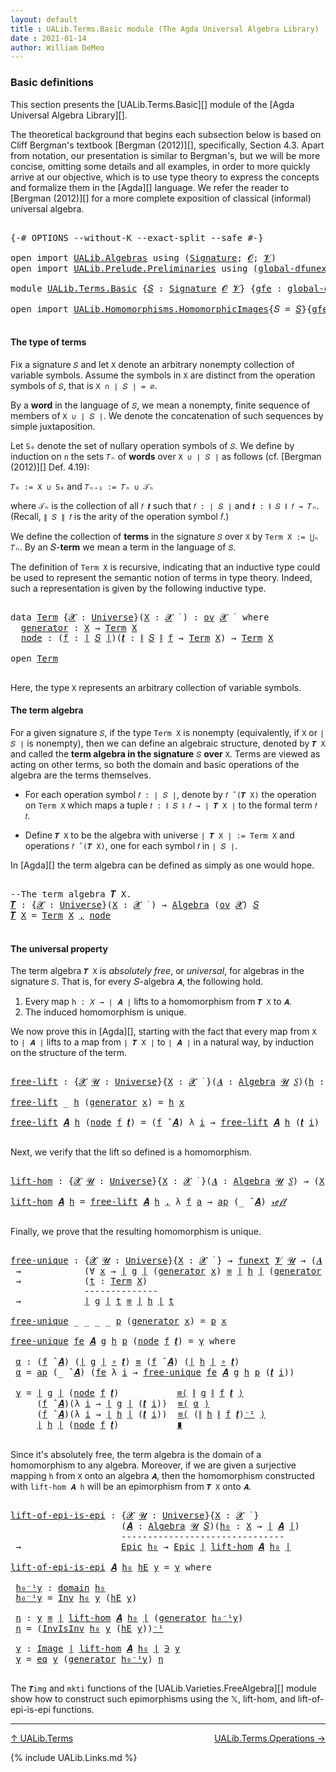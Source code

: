 ```yaml
---
layout: default
title : UALib.Terms.Basic module (The Agda Universal Algebra Library)
date : 2021-01-14
author: William DeMeo
---
```


### <a id="basic-definitions">Basic definitions</a>

This section presents the [UALib.Terms.Basic][] module of the [Agda Universal Algebra Library][].

The theoretical background that begins each subsection below is based on Cliff Bergman's textbook [Bergman (2012)][], specifically, Section 4.3.  Apart from notation, our presentation is similar to Bergman's, but we will be more concise, omitting some details and all examples, in order to more quickly arrive at our objective, which is to use type theory to express the concepts and formalize them in the [Agda][] language.  We refer the reader to [Bergman (2012)][] for a more complete exposition of classical (informal) universal algebra.

<pre class="Agda">

<a id="845" class="Symbol">{-#</a> <a id="849" class="Keyword">OPTIONS</a> <a id="857" class="Pragma">--without-K</a> <a id="869" class="Pragma">--exact-split</a> <a id="883" class="Pragma">--safe</a> <a id="890" class="Symbol">#-}</a>

<a id="895" class="Keyword">open</a> <a id="900" class="Keyword">import</a> <a id="907" href="UALib.Algebras.html" class="Module">UALib.Algebras</a> <a id="922" class="Keyword">using</a> <a id="928" class="Symbol">(</a><a id="929" href="UALib.Algebras.Signatures.html#1377" class="Function">Signature</a><a id="938" class="Symbol">;</a> <a id="940" href="universes.html#613" class="Generalizable">𝓞</a><a id="941" class="Symbol">;</a> <a id="943" href="universes.html#617" class="Generalizable">𝓥</a><a id="944" class="Symbol">)</a>
<a id="946" class="Keyword">open</a> <a id="951" class="Keyword">import</a> <a id="958" href="UALib.Prelude.Preliminaries.html" class="Module">UALib.Prelude.Preliminaries</a> <a id="986" class="Keyword">using</a> <a id="992" class="Symbol">(</a><a id="993" href="MGS-Subsingleton-Theorems.html#3468" class="Function">global-dfunext</a><a id="1007" class="Symbol">)</a>

<a id="1010" class="Keyword">module</a> <a id="1017" href="UALib.Terms.Basic.html" class="Module">UALib.Terms.Basic</a> <a id="1035" class="Symbol">{</a><a id="1036" href="UALib.Terms.Basic.html#1036" class="Bound">𝑆</a> <a id="1038" class="Symbol">:</a> <a id="1040" href="UALib.Algebras.Signatures.html#1377" class="Function">Signature</a> <a id="1050" href="universes.html#613" class="Generalizable">𝓞</a> <a id="1052" href="universes.html#617" class="Generalizable">𝓥</a><a id="1053" class="Symbol">}</a> <a id="1055" class="Symbol">{</a><a id="1056" href="UALib.Terms.Basic.html#1056" class="Bound">gfe</a> <a id="1060" class="Symbol">:</a> <a id="1062" href="MGS-Subsingleton-Theorems.html#3468" class="Function">global-dfunext</a><a id="1076" class="Symbol">}</a> <a id="1078" class="Keyword">where</a>

<a id="1085" class="Keyword">open</a> <a id="1090" class="Keyword">import</a> <a id="1097" href="UALib.Homomorphisms.HomomorphicImages.html" class="Module">UALib.Homomorphisms.HomomorphicImages</a><a id="1134" class="Symbol">{</a><a id="1135" class="Argument">𝑆</a> <a id="1137" class="Symbol">=</a> <a id="1139" href="UALib.Terms.Basic.html#1036" class="Bound">𝑆</a><a id="1140" class="Symbol">}{</a><a id="1142" href="UALib.Terms.Basic.html#1056" class="Bound">gfe</a><a id="1145" class="Symbol">}</a> <a id="1147" class="Keyword">public</a>

</pre>

#### <a id="the-type-of-terms">The type of terms</a>

Fix a signature `𝑆` and let `X` denote an arbitrary nonempty collection of variable symbols. Assume the symbols in `X` are distinct from the operation symbols of `𝑆`, that is `X ∩ ∣ 𝑆 ∣ = ∅`.

By a **word** in the language of `𝑆`, we mean a nonempty, finite sequence of members of `X ∪ ∣ 𝑆 ∣`. We denote the concatenation of such sequences by simple juxtaposition.

Let `S₀` denote the set of nullary operation symbols of `𝑆`. We define by induction on `n` the sets `𝑇ₙ` of **words** over `X ∪ ∣ 𝑆 ∣` as follows (cf. [Bergman (2012)][] Def. 4.19):

`𝑇₀ := X ∪ S₀` and `𝑇ₙ₊₁ := 𝑇ₙ ∪ 𝒯ₙ`

where `𝒯ₙ` is the collection of all `𝑓 𝒕` such that `𝑓 : ∣ 𝑆 ∣` and `𝒕 : ∥ 𝑆 ∥ 𝑓 → 𝑇ₙ`. (Recall, `∥ 𝑆 ∥ 𝑓` is the arity of the operation symbol 𝑓.)

We define the collection of **terms** in the signature `𝑆` over `X` by `Term X := ⋃ₙ 𝑇ₙ`. By an 𝑆-**term** we mean a term in the language of `𝑆`.

The definition of `Term X` is recursive, indicating that an inductive type could be used to represent the semantic notion of terms in type theory. Indeed, such a representation is given by the following inductive type.

<pre class="Agda">

<a id="2338" class="Keyword">data</a> <a id="Term"></a><a id="2343" href="UALib.Terms.Basic.html#2343" class="Datatype">Term</a> <a id="2348" class="Symbol">{</a><a id="2349" href="UALib.Terms.Basic.html#2349" class="Bound">𝓧</a> <a id="2351" class="Symbol">:</a> <a id="2353" href="universes.html#551" class="Function">Universe</a><a id="2361" class="Symbol">}(</a><a id="2363" href="UALib.Terms.Basic.html#2363" class="Bound">X</a> <a id="2365" class="Symbol">:</a> <a id="2367" href="UALib.Terms.Basic.html#2349" class="Bound">𝓧</a> <a id="2369" href="universes.html#758" class="Function Operator">̇</a> <a id="2371" class="Symbol">)</a> <a id="2373" class="Symbol">:</a> <a id="2375" href="UALib.Algebras.Products.html#2030" class="Function">ov</a> <a id="2378" href="UALib.Terms.Basic.html#2349" class="Bound">𝓧</a> <a id="2380" href="universes.html#758" class="Function Operator">̇</a>  <a id="2383" class="Keyword">where</a>
  <a id="Term.generator"></a><a id="2391" href="UALib.Terms.Basic.html#2391" class="InductiveConstructor">generator</a> <a id="2401" class="Symbol">:</a> <a id="2403" href="UALib.Terms.Basic.html#2363" class="Bound">X</a> <a id="2405" class="Symbol">→</a> <a id="2407" href="UALib.Terms.Basic.html#2343" class="Datatype">Term</a> <a id="2412" href="UALib.Terms.Basic.html#2363" class="Bound">X</a>
  <a id="Term.node"></a><a id="2416" href="UALib.Terms.Basic.html#2416" class="InductiveConstructor">node</a> <a id="2421" class="Symbol">:</a> <a id="2423" class="Symbol">(</a><a id="2424" href="UALib.Terms.Basic.html#2424" class="Bound">f</a> <a id="2426" class="Symbol">:</a> <a id="2428" href="UALib.Prelude.Preliminaries.html#11659" class="Function Operator">∣</a> <a id="2430" href="UALib.Terms.Basic.html#1036" class="Bound">𝑆</a> <a id="2432" href="UALib.Prelude.Preliminaries.html#11659" class="Function Operator">∣</a><a id="2433" class="Symbol">)(</a><a id="2435" href="UALib.Terms.Basic.html#2435" class="Bound">𝒕</a> <a id="2437" class="Symbol">:</a> <a id="2439" href="UALib.Prelude.Preliminaries.html#11740" class="Function Operator">∥</a> <a id="2441" href="UALib.Terms.Basic.html#1036" class="Bound">𝑆</a> <a id="2443" href="UALib.Prelude.Preliminaries.html#11740" class="Function Operator">∥</a> <a id="2445" href="UALib.Terms.Basic.html#2424" class="Bound">f</a> <a id="2447" class="Symbol">→</a> <a id="2449" href="UALib.Terms.Basic.html#2343" class="Datatype">Term</a> <a id="2454" href="UALib.Terms.Basic.html#2363" class="Bound">X</a><a id="2455" class="Symbol">)</a> <a id="2457" class="Symbol">→</a> <a id="2459" href="UALib.Terms.Basic.html#2343" class="Datatype">Term</a> <a id="2464" href="UALib.Terms.Basic.html#2363" class="Bound">X</a>

<a id="2467" class="Keyword">open</a> <a id="2472" href="UALib.Terms.Basic.html#2343" class="Module">Term</a>

</pre>

Here, the type `X` represents an arbitrary collection of variable symbols.

#### <a id="the-term-algebra">The term algebra</a>

For a given signature `𝑆`, if the type `Term X` is nonempty (equivalently, if `X` or `∣ 𝑆 ∣` is nonempty), then we can define an algebraic structure, denoted by `𝑻 X` and called the **term algebra in the signature** `𝑆` **over** `X`.  Terms are viewed as acting on other terms, so both the domain and basic operations of the algebra are the terms themselves.

* For each operation symbol `𝑓 : ∣ 𝑆 ∣`, denote by `𝑓 ̂ (𝑻 X)` the operation on `Term X` which maps a tuple `𝑡 : ∥ 𝑆 ∥ 𝑓 → ∣ 𝑻 X ∣` to the formal term `𝑓 𝑡`.

* Define `𝑻 X` to be the algebra with universe `∣ 𝑻 X ∣ := Term X` and operations `𝑓 ̂ (𝑻 X)`, one for each symbol `𝑓` in `∣ 𝑆 ∣`.

In [Agda][] the term algebra can be defined as simply as one would hope.

<pre class="Agda">

<a id="3357" class="Comment">--The term algebra 𝑻 X.</a>
<a id="𝑻"></a><a id="3381" href="UALib.Terms.Basic.html#3381" class="Function">𝑻</a> <a id="3383" class="Symbol">:</a> <a id="3385" class="Symbol">{</a><a id="3386" href="UALib.Terms.Basic.html#3386" class="Bound">𝓧</a> <a id="3388" class="Symbol">:</a> <a id="3390" href="universes.html#551" class="Function">Universe</a><a id="3398" class="Symbol">}(</a><a id="3400" href="UALib.Terms.Basic.html#3400" class="Bound">X</a> <a id="3402" class="Symbol">:</a> <a id="3404" href="UALib.Terms.Basic.html#3386" class="Bound">𝓧</a> <a id="3406" href="universes.html#758" class="Function Operator">̇</a> <a id="3408" class="Symbol">)</a> <a id="3410" class="Symbol">→</a> <a id="3412" href="UALib.Algebras.Algebras.html#771" class="Function">Algebra</a> <a id="3420" class="Symbol">(</a><a id="3421" href="UALib.Algebras.Products.html#2030" class="Function">ov</a> <a id="3424" href="UALib.Terms.Basic.html#3386" class="Bound">𝓧</a><a id="3425" class="Symbol">)</a> <a id="3427" href="UALib.Terms.Basic.html#1036" class="Bound">𝑆</a>
<a id="3429" href="UALib.Terms.Basic.html#3381" class="Function">𝑻</a> <a id="3431" href="UALib.Terms.Basic.html#3431" class="Bound">X</a> <a id="3433" class="Symbol">=</a> <a id="3435" href="UALib.Terms.Basic.html#2343" class="Datatype">Term</a> <a id="3440" href="UALib.Terms.Basic.html#3431" class="Bound">X</a> <a id="3442" href="UALib.Prelude.Preliminaries.html#5665" class="InductiveConstructor Operator">,</a> <a id="3444" href="UALib.Terms.Basic.html#2416" class="InductiveConstructor">node</a>

</pre>



#### <a id="the-universal-property">The universal property</a>

The term algebra `𝑻 X` is *absolutely free*, or *universal*, for algebras in the signature `𝑆`. That is, for every 𝑆-algebra `𝑨`, the following hold.

1.  Every map `h : 𝑋 → ∣ 𝑨 ∣` lifts to a homomorphism from `𝑻 X` to `𝑨`.
2.  The induced homomorphism is unique.

We now prove this in [Agda][], starting with the fact that every map from `X` to `∣ 𝑨 ∣` lifts to a map from `∣ 𝑻 X ∣` to `∣ 𝑨 ∣` in a natural way, by induction on the structure of the term.

<pre class="Agda">

<a id="free-lift"></a><a id="3999" href="UALib.Terms.Basic.html#3999" class="Function">free-lift</a> <a id="4009" class="Symbol">:</a> <a id="4011" class="Symbol">{</a><a id="4012" href="UALib.Terms.Basic.html#4012" class="Bound">𝓧</a> <a id="4014" href="UALib.Terms.Basic.html#4014" class="Bound">𝓤</a> <a id="4016" class="Symbol">:</a> <a id="4018" href="universes.html#551" class="Function">Universe</a><a id="4026" class="Symbol">}{</a><a id="4028" href="UALib.Terms.Basic.html#4028" class="Bound">X</a> <a id="4030" class="Symbol">:</a> <a id="4032" href="UALib.Terms.Basic.html#4012" class="Bound">𝓧</a> <a id="4034" href="universes.html#758" class="Function Operator">̇</a> <a id="4036" class="Symbol">}(</a><a id="4038" href="UALib.Terms.Basic.html#4038" class="Bound">𝑨</a> <a id="4040" class="Symbol">:</a> <a id="4042" href="UALib.Algebras.Algebras.html#771" class="Function">Algebra</a> <a id="4050" href="UALib.Terms.Basic.html#4014" class="Bound">𝓤</a> <a id="4052" href="UALib.Terms.Basic.html#1036" class="Bound">𝑆</a><a id="4053" class="Symbol">)(</a><a id="4055" href="UALib.Terms.Basic.html#4055" class="Bound">h</a> <a id="4057" class="Symbol">:</a> <a id="4059" href="UALib.Terms.Basic.html#4028" class="Bound">X</a> <a id="4061" class="Symbol">→</a> <a id="4063" href="UALib.Prelude.Preliminaries.html#11659" class="Function Operator">∣</a> <a id="4065" href="UALib.Terms.Basic.html#4038" class="Bound">𝑨</a> <a id="4067" href="UALib.Prelude.Preliminaries.html#11659" class="Function Operator">∣</a><a id="4068" class="Symbol">)</a> <a id="4070" class="Symbol">→</a> <a id="4072" href="UALib.Prelude.Preliminaries.html#11659" class="Function Operator">∣</a> <a id="4074" href="UALib.Terms.Basic.html#3381" class="Function">𝑻</a> <a id="4076" href="UALib.Terms.Basic.html#4028" class="Bound">X</a> <a id="4078" href="UALib.Prelude.Preliminaries.html#11659" class="Function Operator">∣</a> <a id="4080" class="Symbol">→</a> <a id="4082" href="UALib.Prelude.Preliminaries.html#11659" class="Function Operator">∣</a> <a id="4084" href="UALib.Terms.Basic.html#4038" class="Bound">𝑨</a> <a id="4086" href="UALib.Prelude.Preliminaries.html#11659" class="Function Operator">∣</a>

<a id="4089" href="UALib.Terms.Basic.html#3999" class="Function">free-lift</a> <a id="4099" class="Symbol">_</a> <a id="4101" href="UALib.Terms.Basic.html#4101" class="Bound">h</a> <a id="4103" class="Symbol">(</a><a id="4104" href="UALib.Terms.Basic.html#2391" class="InductiveConstructor">generator</a> <a id="4114" href="UALib.Terms.Basic.html#4114" class="Bound">x</a><a id="4115" class="Symbol">)</a> <a id="4117" class="Symbol">=</a> <a id="4119" href="UALib.Terms.Basic.html#4101" class="Bound">h</a> <a id="4121" href="UALib.Terms.Basic.html#4114" class="Bound">x</a>

<a id="4124" href="UALib.Terms.Basic.html#3999" class="Function">free-lift</a> <a id="4134" href="UALib.Terms.Basic.html#4134" class="Bound">𝑨</a> <a id="4136" href="UALib.Terms.Basic.html#4136" class="Bound">h</a> <a id="4138" class="Symbol">(</a><a id="4139" href="UALib.Terms.Basic.html#2416" class="InductiveConstructor">node</a> <a id="4144" href="UALib.Terms.Basic.html#4144" class="Bound">f</a> <a id="4146" href="UALib.Terms.Basic.html#4146" class="Bound">𝒕</a><a id="4147" class="Symbol">)</a> <a id="4149" class="Symbol">=</a> <a id="4151" class="Symbol">(</a><a id="4152" href="UALib.Terms.Basic.html#4144" class="Bound">f</a> <a id="4154" href="UALib.Algebras.Algebras.html#2921" class="Function Operator">̂</a> <a id="4156" href="UALib.Terms.Basic.html#4134" class="Bound">𝑨</a><a id="4157" class="Symbol">)</a> <a id="4159" class="Symbol">λ</a> <a id="4161" href="UALib.Terms.Basic.html#4161" class="Bound">i</a> <a id="4163" class="Symbol">→</a> <a id="4165" href="UALib.Terms.Basic.html#3999" class="Function">free-lift</a> <a id="4175" href="UALib.Terms.Basic.html#4134" class="Bound">𝑨</a> <a id="4177" href="UALib.Terms.Basic.html#4136" class="Bound">h</a> <a id="4179" class="Symbol">(</a><a id="4180" href="UALib.Terms.Basic.html#4146" class="Bound">𝒕</a> <a id="4182" href="UALib.Terms.Basic.html#4161" class="Bound">i</a><a id="4183" class="Symbol">)</a>

</pre>

Next, we verify that the lift so defined is a homomorphism.

<pre class="Agda">

<a id="lift-hom"></a><a id="4273" href="UALib.Terms.Basic.html#4273" class="Function">lift-hom</a> <a id="4282" class="Symbol">:</a> <a id="4284" class="Symbol">{</a><a id="4285" href="UALib.Terms.Basic.html#4285" class="Bound">𝓧</a> <a id="4287" href="UALib.Terms.Basic.html#4287" class="Bound">𝓤</a> <a id="4289" class="Symbol">:</a> <a id="4291" href="universes.html#551" class="Function">Universe</a><a id="4299" class="Symbol">}{</a><a id="4301" href="UALib.Terms.Basic.html#4301" class="Bound">X</a> <a id="4303" class="Symbol">:</a> <a id="4305" href="UALib.Terms.Basic.html#4285" class="Bound">𝓧</a> <a id="4307" href="universes.html#758" class="Function Operator">̇</a> <a id="4309" class="Symbol">}(</a><a id="4311" href="UALib.Terms.Basic.html#4311" class="Bound">𝑨</a> <a id="4313" class="Symbol">:</a> <a id="4315" href="UALib.Algebras.Algebras.html#771" class="Function">Algebra</a> <a id="4323" href="UALib.Terms.Basic.html#4287" class="Bound">𝓤</a> <a id="4325" href="UALib.Terms.Basic.html#1036" class="Bound">𝑆</a><a id="4326" class="Symbol">)</a> <a id="4328" class="Symbol">→</a> <a id="4330" class="Symbol">(</a><a id="4331" href="UALib.Terms.Basic.html#4301" class="Bound">X</a> <a id="4333" class="Symbol">→</a> <a id="4335" href="UALib.Prelude.Preliminaries.html#11659" class="Function Operator">∣</a> <a id="4337" href="UALib.Terms.Basic.html#4311" class="Bound">𝑨</a> <a id="4339" href="UALib.Prelude.Preliminaries.html#11659" class="Function Operator">∣</a><a id="4340" class="Symbol">)</a> <a id="4342" class="Symbol">→</a> <a id="4344" href="UALib.Homomorphisms.Basic.html#2319" class="Function">hom</a> <a id="4348" class="Symbol">(</a><a id="4349" href="UALib.Terms.Basic.html#3381" class="Function">𝑻</a> <a id="4351" href="UALib.Terms.Basic.html#4301" class="Bound">X</a><a id="4352" class="Symbol">)</a> <a id="4354" href="UALib.Terms.Basic.html#4311" class="Bound">𝑨</a>

<a id="4357" href="UALib.Terms.Basic.html#4273" class="Function">lift-hom</a> <a id="4366" href="UALib.Terms.Basic.html#4366" class="Bound">𝑨</a> <a id="4368" href="UALib.Terms.Basic.html#4368" class="Bound">h</a> <a id="4370" class="Symbol">=</a> <a id="4372" href="UALib.Terms.Basic.html#3999" class="Function">free-lift</a> <a id="4382" href="UALib.Terms.Basic.html#4366" class="Bound">𝑨</a> <a id="4384" href="UALib.Terms.Basic.html#4368" class="Bound">h</a> <a id="4386" href="UALib.Prelude.Preliminaries.html#5665" class="InductiveConstructor Operator">,</a> <a id="4388" class="Symbol">λ</a> <a id="4390" href="UALib.Terms.Basic.html#4390" class="Bound">f</a> <a id="4392" href="UALib.Terms.Basic.html#4392" class="Bound">a</a> <a id="4394" class="Symbol">→</a> <a id="4396" href="MGS-MLTT.html#6613" class="Function">ap</a> <a id="4399" class="Symbol">(_</a> <a id="4402" href="UALib.Algebras.Algebras.html#2921" class="Function Operator">̂</a> <a id="4404" href="UALib.Terms.Basic.html#4366" class="Bound">𝑨</a><a id="4405" class="Symbol">)</a> <a id="4407" href="UALib.Prelude.Preliminaries.html#5570" class="InductiveConstructor">𝓇ℯ𝒻𝓁</a>

</pre>

Finally, we prove that the resulting homomorphism is unique.

<pre class="Agda">

<a id="free-unique"></a><a id="4501" href="UALib.Terms.Basic.html#4501" class="Function">free-unique</a> <a id="4513" class="Symbol">:</a> <a id="4515" class="Symbol">{</a><a id="4516" href="UALib.Terms.Basic.html#4516" class="Bound">𝓧</a> <a id="4518" href="UALib.Terms.Basic.html#4518" class="Bound">𝓤</a> <a id="4520" class="Symbol">:</a> <a id="4522" href="universes.html#551" class="Function">Universe</a><a id="4530" class="Symbol">}{</a><a id="4532" href="UALib.Terms.Basic.html#4532" class="Bound">X</a> <a id="4534" class="Symbol">:</a> <a id="4536" href="UALib.Terms.Basic.html#4516" class="Bound">𝓧</a> <a id="4538" href="universes.html#758" class="Function Operator">̇</a> <a id="4540" class="Symbol">}</a> <a id="4542" class="Symbol">→</a> <a id="4544" href="MGS-FunExt-from-Univalence.html#393" class="Function">funext</a> <a id="4551" href="UALib.Terms.Basic.html#1052" class="Bound">𝓥</a> <a id="4553" href="UALib.Terms.Basic.html#4518" class="Bound">𝓤</a> <a id="4555" class="Symbol">→</a> <a id="4557" class="Symbol">(</a><a id="4558" href="UALib.Terms.Basic.html#4558" class="Bound">𝑨</a> <a id="4560" class="Symbol">:</a> <a id="4562" href="UALib.Algebras.Algebras.html#771" class="Function">Algebra</a> <a id="4570" href="UALib.Terms.Basic.html#4518" class="Bound">𝓤</a> <a id="4572" href="UALib.Terms.Basic.html#1036" class="Bound">𝑆</a><a id="4573" class="Symbol">)(</a><a id="4575" href="UALib.Terms.Basic.html#4575" class="Bound">g</a> <a id="4577" href="UALib.Terms.Basic.html#4577" class="Bound">h</a> <a id="4579" class="Symbol">:</a> <a id="4581" href="UALib.Homomorphisms.Basic.html#2319" class="Function">hom</a> <a id="4585" class="Symbol">(</a><a id="4586" href="UALib.Terms.Basic.html#3381" class="Function">𝑻</a> <a id="4588" href="UALib.Terms.Basic.html#4532" class="Bound">X</a><a id="4589" class="Symbol">)</a> <a id="4591" href="UALib.Terms.Basic.html#4558" class="Bound">𝑨</a><a id="4592" class="Symbol">)</a>
 <a id="4595" class="Symbol">→</a>            <a id="4608" class="Symbol">(∀</a> <a id="4611" href="UALib.Terms.Basic.html#4611" class="Bound">x</a> <a id="4613" class="Symbol">→</a> <a id="4615" href="UALib.Prelude.Preliminaries.html#11659" class="Function Operator">∣</a> <a id="4617" href="UALib.Terms.Basic.html#4575" class="Bound">g</a> <a id="4619" href="UALib.Prelude.Preliminaries.html#11659" class="Function Operator">∣</a> <a id="4621" class="Symbol">(</a><a id="4622" href="UALib.Terms.Basic.html#2391" class="InductiveConstructor">generator</a> <a id="4632" href="UALib.Terms.Basic.html#4611" class="Bound">x</a><a id="4633" class="Symbol">)</a> <a id="4635" href="UALib.Prelude.Preliminaries.html#5556" class="Datatype Operator">≡</a> <a id="4637" href="UALib.Prelude.Preliminaries.html#11659" class="Function Operator">∣</a> <a id="4639" href="UALib.Terms.Basic.html#4577" class="Bound">h</a> <a id="4641" href="UALib.Prelude.Preliminaries.html#11659" class="Function Operator">∣</a> <a id="4643" class="Symbol">(</a><a id="4644" href="UALib.Terms.Basic.html#2391" class="InductiveConstructor">generator</a> <a id="4654" href="UALib.Terms.Basic.html#4611" class="Bound">x</a><a id="4655" class="Symbol">))</a>
 <a id="4659" class="Symbol">→</a>            <a id="4672" class="Symbol">(</a><a id="4673" href="UALib.Terms.Basic.html#4673" class="Bound">t</a> <a id="4675" class="Symbol">:</a> <a id="4677" href="UALib.Terms.Basic.html#2343" class="Datatype">Term</a> <a id="4682" href="UALib.Terms.Basic.html#4532" class="Bound">X</a><a id="4683" class="Symbol">)</a>
              <a id="4699" class="Comment">--------------</a>
 <a id="4715" class="Symbol">→</a>            <a id="4728" href="UALib.Prelude.Preliminaries.html#11659" class="Function Operator">∣</a> <a id="4730" href="UALib.Terms.Basic.html#4575" class="Bound">g</a> <a id="4732" href="UALib.Prelude.Preliminaries.html#11659" class="Function Operator">∣</a> <a id="4734" href="UALib.Terms.Basic.html#4673" class="Bound">t</a> <a id="4736" href="UALib.Prelude.Preliminaries.html#5556" class="Datatype Operator">≡</a> <a id="4738" href="UALib.Prelude.Preliminaries.html#11659" class="Function Operator">∣</a> <a id="4740" href="UALib.Terms.Basic.html#4577" class="Bound">h</a> <a id="4742" href="UALib.Prelude.Preliminaries.html#11659" class="Function Operator">∣</a> <a id="4744" href="UALib.Terms.Basic.html#4673" class="Bound">t</a>

<a id="4747" href="UALib.Terms.Basic.html#4501" class="Function">free-unique</a> <a id="4759" class="Symbol">_</a> <a id="4761" class="Symbol">_</a> <a id="4763" class="Symbol">_</a> <a id="4765" class="Symbol">_</a> <a id="4767" href="UALib.Terms.Basic.html#4767" class="Bound">p</a> <a id="4769" class="Symbol">(</a><a id="4770" href="UALib.Terms.Basic.html#2391" class="InductiveConstructor">generator</a> <a id="4780" href="UALib.Terms.Basic.html#4780" class="Bound">x</a><a id="4781" class="Symbol">)</a> <a id="4783" class="Symbol">=</a> <a id="4785" href="UALib.Terms.Basic.html#4767" class="Bound">p</a> <a id="4787" href="UALib.Terms.Basic.html#4780" class="Bound">x</a>

<a id="4790" href="UALib.Terms.Basic.html#4501" class="Function">free-unique</a> <a id="4802" href="UALib.Terms.Basic.html#4802" class="Bound">fe</a> <a id="4805" href="UALib.Terms.Basic.html#4805" class="Bound">𝑨</a> <a id="4807" href="UALib.Terms.Basic.html#4807" class="Bound">g</a> <a id="4809" href="UALib.Terms.Basic.html#4809" class="Bound">h</a> <a id="4811" href="UALib.Terms.Basic.html#4811" class="Bound">p</a> <a id="4813" class="Symbol">(</a><a id="4814" href="UALib.Terms.Basic.html#2416" class="InductiveConstructor">node</a> <a id="4819" href="UALib.Terms.Basic.html#4819" class="Bound">f</a> <a id="4821" href="UALib.Terms.Basic.html#4821" class="Bound">𝒕</a><a id="4822" class="Symbol">)</a> <a id="4824" class="Symbol">=</a> <a id="4826" href="UALib.Terms.Basic.html#4940" class="Function">γ</a> <a id="4828" class="Keyword">where</a>

 <a id="4836" href="UALib.Terms.Basic.html#4836" class="Function">α</a> <a id="4838" class="Symbol">:</a> <a id="4840" class="Symbol">(</a><a id="4841" href="UALib.Terms.Basic.html#4819" class="Bound">f</a> <a id="4843" href="UALib.Algebras.Algebras.html#2921" class="Function Operator">̂</a> <a id="4845" href="UALib.Terms.Basic.html#4805" class="Bound">𝑨</a><a id="4846" class="Symbol">)</a> <a id="4848" class="Symbol">(</a><a id="4849" href="UALib.Prelude.Preliminaries.html#11659" class="Function Operator">∣</a> <a id="4851" href="UALib.Terms.Basic.html#4807" class="Bound">g</a> <a id="4853" href="UALib.Prelude.Preliminaries.html#11659" class="Function Operator">∣</a> <a id="4855" href="MGS-MLTT.html#3813" class="Function Operator">∘</a> <a id="4857" href="UALib.Terms.Basic.html#4821" class="Bound">𝒕</a><a id="4858" class="Symbol">)</a> <a id="4860" href="UALib.Prelude.Preliminaries.html#5556" class="Datatype Operator">≡</a> <a id="4862" class="Symbol">(</a><a id="4863" href="UALib.Terms.Basic.html#4819" class="Bound">f</a> <a id="4865" href="UALib.Algebras.Algebras.html#2921" class="Function Operator">̂</a> <a id="4867" href="UALib.Terms.Basic.html#4805" class="Bound">𝑨</a><a id="4868" class="Symbol">)</a> <a id="4870" class="Symbol">(</a><a id="4871" href="UALib.Prelude.Preliminaries.html#11659" class="Function Operator">∣</a> <a id="4873" href="UALib.Terms.Basic.html#4809" class="Bound">h</a> <a id="4875" href="UALib.Prelude.Preliminaries.html#11659" class="Function Operator">∣</a> <a id="4877" href="MGS-MLTT.html#3813" class="Function Operator">∘</a> <a id="4879" href="UALib.Terms.Basic.html#4821" class="Bound">𝒕</a><a id="4880" class="Symbol">)</a>
 <a id="4883" href="UALib.Terms.Basic.html#4836" class="Function">α</a> <a id="4885" class="Symbol">=</a> <a id="4887" href="MGS-MLTT.html#6613" class="Function">ap</a> <a id="4890" class="Symbol">(_</a> <a id="4893" href="UALib.Algebras.Algebras.html#2921" class="Function Operator">̂</a> <a id="4895" href="UALib.Terms.Basic.html#4805" class="Bound">𝑨</a><a id="4896" class="Symbol">)</a> <a id="4898" class="Symbol">(</a><a id="4899" href="UALib.Terms.Basic.html#4802" class="Bound">fe</a> <a id="4902" class="Symbol">λ</a> <a id="4904" href="UALib.Terms.Basic.html#4904" class="Bound">i</a> <a id="4906" class="Symbol">→</a> <a id="4908" href="UALib.Terms.Basic.html#4501" class="Function">free-unique</a> <a id="4920" href="UALib.Terms.Basic.html#4802" class="Bound">fe</a> <a id="4923" href="UALib.Terms.Basic.html#4805" class="Bound">𝑨</a> <a id="4925" href="UALib.Terms.Basic.html#4807" class="Bound">g</a> <a id="4927" href="UALib.Terms.Basic.html#4809" class="Bound">h</a> <a id="4929" href="UALib.Terms.Basic.html#4811" class="Bound">p</a> <a id="4931" class="Symbol">(</a><a id="4932" href="UALib.Terms.Basic.html#4821" class="Bound">𝒕</a> <a id="4934" href="UALib.Terms.Basic.html#4904" class="Bound">i</a><a id="4935" class="Symbol">))</a>

 <a id="4940" href="UALib.Terms.Basic.html#4940" class="Function">γ</a> <a id="4942" class="Symbol">=</a> <a id="4944" href="UALib.Prelude.Preliminaries.html#11659" class="Function Operator">∣</a> <a id="4946" href="UALib.Terms.Basic.html#4807" class="Bound">g</a> <a id="4948" href="UALib.Prelude.Preliminaries.html#11659" class="Function Operator">∣</a> <a id="4950" class="Symbol">(</a><a id="4951" href="UALib.Terms.Basic.html#2416" class="InductiveConstructor">node</a> <a id="4956" href="UALib.Terms.Basic.html#4819" class="Bound">f</a> <a id="4958" href="UALib.Terms.Basic.html#4821" class="Bound">𝒕</a><a id="4959" class="Symbol">)</a>           <a id="4971" href="MGS-MLTT.html#5997" class="Function Operator">≡⟨</a> <a id="4974" href="UALib.Prelude.Preliminaries.html#11740" class="Function Operator">∥</a> <a id="4976" href="UALib.Terms.Basic.html#4807" class="Bound">g</a> <a id="4978" href="UALib.Prelude.Preliminaries.html#11740" class="Function Operator">∥</a> <a id="4980" href="UALib.Terms.Basic.html#4819" class="Bound">f</a> <a id="4982" href="UALib.Terms.Basic.html#4821" class="Bound">𝒕</a> <a id="4984" href="MGS-MLTT.html#5997" class="Function Operator">⟩</a>
     <a id="4991" class="Symbol">(</a><a id="4992" href="UALib.Terms.Basic.html#4819" class="Bound">f</a> <a id="4994" href="UALib.Algebras.Algebras.html#2921" class="Function Operator">̂</a> <a id="4996" href="UALib.Terms.Basic.html#4805" class="Bound">𝑨</a><a id="4997" class="Symbol">)(λ</a> <a id="5001" href="UALib.Terms.Basic.html#5001" class="Bound">i</a> <a id="5003" class="Symbol">→</a> <a id="5005" href="UALib.Prelude.Preliminaries.html#11659" class="Function Operator">∣</a> <a id="5007" href="UALib.Terms.Basic.html#4807" class="Bound">g</a> <a id="5009" href="UALib.Prelude.Preliminaries.html#11659" class="Function Operator">∣</a> <a id="5011" class="Symbol">(</a><a id="5012" href="UALib.Terms.Basic.html#4821" class="Bound">𝒕</a> <a id="5014" href="UALib.Terms.Basic.html#5001" class="Bound">i</a><a id="5015" class="Symbol">))</a>  <a id="5019" href="MGS-MLTT.html#5997" class="Function Operator">≡⟨</a> <a id="5022" href="UALib.Terms.Basic.html#4836" class="Function">α</a> <a id="5024" href="MGS-MLTT.html#5997" class="Function Operator">⟩</a>
     <a id="5031" class="Symbol">(</a><a id="5032" href="UALib.Terms.Basic.html#4819" class="Bound">f</a> <a id="5034" href="UALib.Algebras.Algebras.html#2921" class="Function Operator">̂</a> <a id="5036" href="UALib.Terms.Basic.html#4805" class="Bound">𝑨</a><a id="5037" class="Symbol">)(λ</a> <a id="5041" href="UALib.Terms.Basic.html#5041" class="Bound">i</a> <a id="5043" class="Symbol">→</a> <a id="5045" href="UALib.Prelude.Preliminaries.html#11659" class="Function Operator">∣</a> <a id="5047" href="UALib.Terms.Basic.html#4809" class="Bound">h</a> <a id="5049" href="UALib.Prelude.Preliminaries.html#11659" class="Function Operator">∣</a> <a id="5051" class="Symbol">(</a><a id="5052" href="UALib.Terms.Basic.html#4821" class="Bound">𝒕</a> <a id="5054" href="UALib.Terms.Basic.html#5041" class="Bound">i</a><a id="5055" class="Symbol">))</a>  <a id="5059" href="MGS-MLTT.html#5997" class="Function Operator">≡⟨</a> <a id="5062" class="Symbol">(</a><a id="5063" href="UALib.Prelude.Preliminaries.html#11740" class="Function Operator">∥</a> <a id="5065" href="UALib.Terms.Basic.html#4809" class="Bound">h</a> <a id="5067" href="UALib.Prelude.Preliminaries.html#11740" class="Function Operator">∥</a> <a id="5069" href="UALib.Terms.Basic.html#4819" class="Bound">f</a> <a id="5071" href="UALib.Terms.Basic.html#4821" class="Bound">𝒕</a><a id="5072" class="Symbol">)</a><a id="5073" href="MGS-MLTT.html#6125" class="Function Operator">⁻¹</a> <a id="5076" href="MGS-MLTT.html#5997" class="Function Operator">⟩</a>
     <a id="5083" href="UALib.Prelude.Preliminaries.html#11659" class="Function Operator">∣</a> <a id="5085" href="UALib.Terms.Basic.html#4809" class="Bound">h</a> <a id="5087" href="UALib.Prelude.Preliminaries.html#11659" class="Function Operator">∣</a> <a id="5089" class="Symbol">(</a><a id="5090" href="UALib.Terms.Basic.html#2416" class="InductiveConstructor">node</a> <a id="5095" href="UALib.Terms.Basic.html#4819" class="Bound">f</a> <a id="5097" href="UALib.Terms.Basic.html#4821" class="Bound">𝒕</a><a id="5098" class="Symbol">)</a>           <a id="5110" href="MGS-MLTT.html#6079" class="Function Operator">∎</a>

</pre>

Since it's absolutely free, the term algebra is the domain of a homomorphism to any algebra. Moreover, if we are given a surjective mapping `h` from `X` onto an algebra `𝑨`, then the homomorphism constructed with `lift-hom 𝑨 h` will be an epimorphism from `𝑻 X` onto `𝑨`.

<pre class="Agda">

<a id="lift-of-epi-is-epi"></a><a id="5412" href="UALib.Terms.Basic.html#5412" class="Function">lift-of-epi-is-epi</a> <a id="5431" class="Symbol">:</a> <a id="5433" class="Symbol">{</a><a id="5434" href="UALib.Terms.Basic.html#5434" class="Bound">𝓧</a> <a id="5436" href="UALib.Terms.Basic.html#5436" class="Bound">𝓤</a> <a id="5438" class="Symbol">:</a> <a id="5440" href="universes.html#551" class="Function">Universe</a><a id="5448" class="Symbol">}{</a><a id="5450" href="UALib.Terms.Basic.html#5450" class="Bound">X</a> <a id="5452" class="Symbol">:</a> <a id="5454" href="UALib.Terms.Basic.html#5434" class="Bound">𝓧</a> <a id="5456" href="universes.html#758" class="Function Operator">̇</a> <a id="5458" class="Symbol">}</a>
                     <a id="5481" class="Symbol">(</a><a id="5482" href="UALib.Terms.Basic.html#5482" class="Bound">𝑨</a> <a id="5484" class="Symbol">:</a> <a id="5486" href="UALib.Algebras.Algebras.html#771" class="Function">Algebra</a> <a id="5494" href="UALib.Terms.Basic.html#5436" class="Bound">𝓤</a> <a id="5496" href="UALib.Terms.Basic.html#1036" class="Bound">𝑆</a><a id="5497" class="Symbol">)(</a><a id="5499" href="UALib.Terms.Basic.html#5499" class="Bound">h₀</a> <a id="5502" class="Symbol">:</a> <a id="5504" href="UALib.Terms.Basic.html#5450" class="Bound">X</a> <a id="5506" class="Symbol">→</a> <a id="5508" href="UALib.Prelude.Preliminaries.html#11659" class="Function Operator">∣</a> <a id="5510" href="UALib.Terms.Basic.html#5482" class="Bound">𝑨</a> <a id="5512" href="UALib.Prelude.Preliminaries.html#11659" class="Function Operator">∣</a><a id="5513" class="Symbol">)</a>
                     <a id="5536" class="Comment">-------------------------------</a>
 <a id="5569" class="Symbol">→</a>                   <a id="5589" href="UALib.Prelude.Inverses.html#2353" class="Function">Epic</a> <a id="5594" href="UALib.Terms.Basic.html#5499" class="Bound">h₀</a> <a id="5597" class="Symbol">→</a> <a id="5599" href="UALib.Prelude.Inverses.html#2353" class="Function">Epic</a> <a id="5604" href="UALib.Prelude.Preliminaries.html#11659" class="Function Operator">∣</a> <a id="5606" href="UALib.Terms.Basic.html#4273" class="Function">lift-hom</a> <a id="5615" href="UALib.Terms.Basic.html#5482" class="Bound">𝑨</a> <a id="5617" href="UALib.Terms.Basic.html#5499" class="Bound">h₀</a> <a id="5620" href="UALib.Prelude.Preliminaries.html#11659" class="Function Operator">∣</a>

<a id="5623" href="UALib.Terms.Basic.html#5412" class="Function">lift-of-epi-is-epi</a> <a id="5642" href="UALib.Terms.Basic.html#5642" class="Bound">𝑨</a> <a id="5644" href="UALib.Terms.Basic.html#5644" class="Bound">h₀</a> <a id="5647" href="UALib.Terms.Basic.html#5647" class="Bound">hE</a> <a id="5650" href="UALib.Terms.Basic.html#5650" class="Bound">y</a> <a id="5652" class="Symbol">=</a> <a id="5654" href="UALib.Terms.Basic.html#5785" class="Function">γ</a> <a id="5656" class="Keyword">where</a>

 <a id="5664" href="UALib.Terms.Basic.html#5664" class="Function">h₀⁻¹y</a> <a id="5670" class="Symbol">:</a> <a id="5672" href="MGS-MLTT.html#3944" class="Function">domain</a> <a id="5679" href="UALib.Terms.Basic.html#5644" class="Bound">h₀</a>
 <a id="5683" href="UALib.Terms.Basic.html#5664" class="Function">h₀⁻¹y</a> <a id="5689" class="Symbol">=</a> <a id="5691" href="UALib.Prelude.Inverses.html#1667" class="Function">Inv</a> <a id="5695" href="UALib.Terms.Basic.html#5644" class="Bound">h₀</a> <a id="5698" href="UALib.Terms.Basic.html#5650" class="Bound">y</a> <a id="5700" class="Symbol">(</a><a id="5701" href="UALib.Terms.Basic.html#5647" class="Bound">hE</a> <a id="5704" href="UALib.Terms.Basic.html#5650" class="Bound">y</a><a id="5705" class="Symbol">)</a>

 <a id="5709" href="UALib.Terms.Basic.html#5709" class="Function">η</a> <a id="5711" class="Symbol">:</a> <a id="5713" href="UALib.Terms.Basic.html#5650" class="Bound">y</a> <a id="5715" href="UALib.Prelude.Preliminaries.html#5556" class="Datatype Operator">≡</a> <a id="5717" href="UALib.Prelude.Preliminaries.html#11659" class="Function Operator">∣</a> <a id="5719" href="UALib.Terms.Basic.html#4273" class="Function">lift-hom</a> <a id="5728" href="UALib.Terms.Basic.html#5642" class="Bound">𝑨</a> <a id="5730" href="UALib.Terms.Basic.html#5644" class="Bound">h₀</a> <a id="5733" href="UALib.Prelude.Preliminaries.html#11659" class="Function Operator">∣</a> <a id="5735" class="Symbol">(</a><a id="5736" href="UALib.Terms.Basic.html#2391" class="InductiveConstructor">generator</a> <a id="5746" href="UALib.Terms.Basic.html#5664" class="Function">h₀⁻¹y</a><a id="5751" class="Symbol">)</a>
 <a id="5754" href="UALib.Terms.Basic.html#5709" class="Function">η</a> <a id="5756" class="Symbol">=</a> <a id="5758" class="Symbol">(</a><a id="5759" href="UALib.Prelude.Inverses.html#1886" class="Function">InvIsInv</a> <a id="5768" href="UALib.Terms.Basic.html#5644" class="Bound">h₀</a> <a id="5771" href="UALib.Terms.Basic.html#5650" class="Bound">y</a> <a id="5773" class="Symbol">(</a><a id="5774" href="UALib.Terms.Basic.html#5647" class="Bound">hE</a> <a id="5777" href="UALib.Terms.Basic.html#5650" class="Bound">y</a><a id="5778" class="Symbol">))</a><a id="5780" href="MGS-MLTT.html#6125" class="Function Operator">⁻¹</a>

 <a id="5785" href="UALib.Terms.Basic.html#5785" class="Function">γ</a> <a id="5787" class="Symbol">:</a> <a id="5789" href="UALib.Prelude.Inverses.html#788" class="Datatype Operator">Image</a> <a id="5795" href="UALib.Prelude.Preliminaries.html#11659" class="Function Operator">∣</a> <a id="5797" href="UALib.Terms.Basic.html#4273" class="Function">lift-hom</a> <a id="5806" href="UALib.Terms.Basic.html#5642" class="Bound">𝑨</a> <a id="5808" href="UALib.Terms.Basic.html#5644" class="Bound">h₀</a> <a id="5811" href="UALib.Prelude.Preliminaries.html#11659" class="Function Operator">∣</a> <a id="5813" href="UALib.Prelude.Inverses.html#788" class="Datatype Operator">∋</a> <a id="5815" href="UALib.Terms.Basic.html#5650" class="Bound">y</a>
 <a id="5818" href="UALib.Terms.Basic.html#5785" class="Function">γ</a> <a id="5820" class="Symbol">=</a> <a id="5822" href="UALib.Prelude.Inverses.html#884" class="InductiveConstructor">eq</a> <a id="5825" href="UALib.Terms.Basic.html#5650" class="Bound">y</a> <a id="5827" class="Symbol">(</a><a id="5828" href="UALib.Terms.Basic.html#2391" class="InductiveConstructor">generator</a> <a id="5838" href="UALib.Terms.Basic.html#5664" class="Function">h₀⁻¹y</a><a id="5843" class="Symbol">)</a> <a id="5845" href="UALib.Terms.Basic.html#5709" class="Function">η</a>

</pre>


The `𝑻img` and `mkti` functions of the [UALib.Varieties.FreeAlgebra][] module show how to construct such epimorphisms using the 𝕏, lift-hom, and lift-of-epi-is-epi functions.




--------------------------------------

[↑ UALib.Terms](UALib.Terms.html)
<span style="float:right;">[UALib.Terms.Operations →](UALib.Terms.Operations.html)</span>

{% include UALib.Links.md %}
